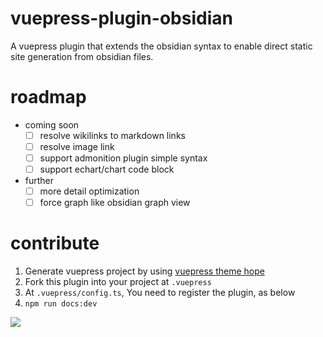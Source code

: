 # vuepress-plugin-obsidian

A vuepress plugin that extends the obsidian syntax to enable direct static site generation from obsidian files.

# roadmap

- coming soon
  - [ ] resolve wikilinks to markdown links
  - [ ] resolve image link
  - [ ] support admonition plugin simple syntax
  - [ ] support echart/chart code block
- further
  - [ ] more detail optimization
  - [ ] force graph like obsidian graph view

# contribute

1. Generate vuepress project by using [vuepress theme hope](https://vuepress-theme-hope.github.io/v2/guide/)
2. Fork this plugin into your project at `.vuepress`
3. At `.vuepress/config.ts`, You need to register the plugin, as below
4. `npm run docs:dev`

![](./assets/register-plugin.png)